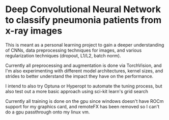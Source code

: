 # Deep Convolutional Neural Network to classify pneumonia patients from x-ray images

This is meant as a personal learning project to gain a deeper understanding of CNNs, data preprocessing techniques for images, and various regularization techniques (dropout, L1/L2, batch norm).

Currently all preprocessing and augmentation is done via TorchVision, and I'm also experimenting with different model architectures, kernel sizes, and strides to better understand the impact they have on the performance. 

I intend to also try Optuna or Hyperopt to automate the tuning process, but also test out a more basic approach using sci-kit learn's grid search

Currently all training is done on the gpu since windows doesn't have ROCm support for my graphics card, and remoteFX has been removed so I can't do a gpu passthrough onto my linux vm.